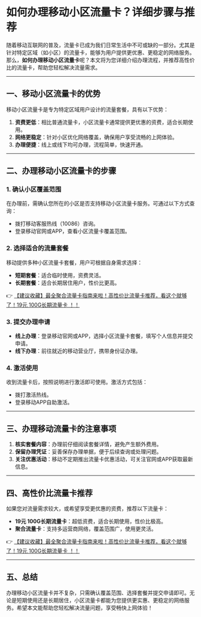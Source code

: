 # 如何办理移动小区流量卡？详细步骤与推荐

随着移动互联网的普及，流量卡已成为我们日常生活中不可或缺的一部分。尤其是针对特定区域（如小区）的流量卡，能够为用户提供更优惠、更稳定的网络服务。那么，**如何办理移动小区流量卡**呢？本文将为您详细介绍办理流程，并推荐高性价比的流量卡，帮助您轻松解决流量需求。

---

## 一、移动小区流量卡的优势

移动小区流量卡是专为特定区域用户设计的流量套餐，具有以下优势：  
1. **资费更低**：相比普通流量卡，小区流量卡通常提供更优惠的资费，适合长期使用。  
2. **网络更稳定**：针对小区优化网络覆盖，确保用户享受流畅的上网体验。  
3. **办理便捷**：线上或线下均可办理，流程简单，快速开通。

---

## 二、办理移动小区流量卡的步骤

### 1. 确认小区覆盖范围  
在办理前，需确认您所在的小区是否支持移动小区流量卡服务。可通过以下方式查询：  
- 拨打移动客服热线（10086）咨询。  
- 登录移动官网或APP，查看小区流量卡覆盖范围。

### 2. 选择适合的流量套餐  
移动提供多种小区流量卡套餐，用户可根据自身需求选择：  
- **短期套餐**：适合临时使用，资费灵活。  
- **长期套餐**：适合长期居住用户，性价比更高。  

👉 [【建议收藏】最全聚合流量卡指南来啦！高性价比流量卡推荐，看这个就够了！19元 100G长期流量卡 ！！](https://bit.ly/Liuliangka)

### 3. 提交办理申请  
- **线上办理**：登录移动官网或APP，选择小区流量卡套餐，填写个人信息并提交申请。  
- **线下办理**：前往就近的移动营业厅，携带身份证办理。

### 4. 激活使用  
收到流量卡后，按照说明进行激活即可使用。激活方式包括：  
- 拨打激活热线。  
- 登录移动APP自助激活。

---

## 三、办理移动流量卡的注意事项

1. **核实套餐内容**：办理前仔细阅读套餐详情，避免产生额外费用。  
2. **保留办理凭证**：妥善保存办理单据，便于后续查询或处理问题。  
3. **关注优惠活动**：移动不定期推出流量卡优惠活动，可关注官网或APP获取最新信息。

---

## 四、高性价比流量卡推荐

如果您对流量需求较大，或希望享受更优惠的资费，推荐以下流量卡：  
- **19元 100G长期流量卡**：超低资费，适合长期使用，性价比极高。  
- **聚合流量卡**：支持多运营商网络，覆盖范围广，使用更灵活。  

👉 [【建议收藏】最全聚合流量卡指南来啦！高性价比流量卡推荐，看这个就够了！19元 100G长期流量卡 ！！](https://bit.ly/Liuliangka)

---

## 五、总结

办理移动小区流量卡并不复杂，只需确认覆盖范围、选择套餐并提交申请即可。无论是短期使用还是长期居住，小区流量卡都能为您提供更实惠、更稳定的网络服务。希望本文能帮助您轻松解决流量问题，享受畅快上网体验！